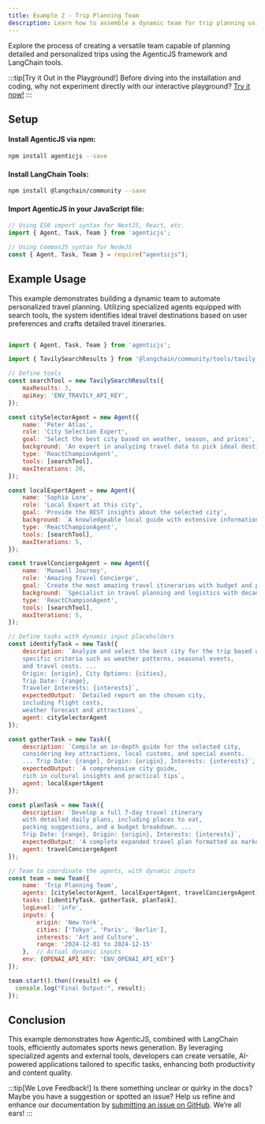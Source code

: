 ```yaml
---
title: Example 2 - Trip Planning Team
description: Learn how to assemble a dynamic team for trip planning using AgenticJS and LangChain tools.
---
```


Explore the process of creating a versatile team capable of planning detailed and personalized trips using the AgenticJS framework and LangChain tools.

:::tip[Try it Out in the Playground!]
Before diving into the installation and coding, why not experiment directly with our interactive playground? [Try it now!](https://www.agenticjs.com/share/IeeoriFq3uIXlLkBjXbl)
:::

## Setup

#### Install AgenticJS via npm:

```bash
npm install agenticjs --save
```

#### Install LangChain Tools:

```bash
npm install @langchain/community --save
```

#### Import AgenticJS in your JavaScript file:

```js
// Using ES6 import syntax for NextJS, React, etc.
import { Agent, Task, Team } from 'agenticjs';
```

```js
// Using CommonJS syntax for NodeJS
const { Agent, Task, Team } = require("agenticjs");
```

## Example Usage

This example demonstrates building a dynamic team to automate personalized travel planning. Utilizing specialized agents equipped with search tools, the system identifies ideal travel destinations based on user preferences and crafts detailed travel itineraries.

```js

import { Agent, Task, Team } from 'agenticjs';

import { TavilySearchResults } from '@langchain/community/tools/tavily_search';

// Define tools
const searchTool = new TavilySearchResults({
    maxResults: 3,
    apiKey: 'ENV_TRAVILY_API_KEY',
});

const citySelectorAgent = new Agent({
    name: 'Peter Atlas',
    role: 'City Selection Expert',
    goal: 'Select the best city based on weather, season, and prices',
    background: 'An expert in analyzing travel data to pick ideal destinations',
    type: 'ReactChampionAgent',
    tools: [searchTool],
    maxIterations: 20,
});

const localExpertAgent = new Agent({
    name: 'Sophia Lore',
    role: 'Local Expert at this city',
    goal: 'Provide the BEST insights about the selected city',
    background: `A knowledgeable local guide with extensive information about the city, it's attractions and customs`,
    type: 'ReactChampionAgent',
    tools: [searchTool],
    maxIterations: 5,   
});

const travelConciergeAgent = new Agent({
    name: 'Maxwell Journey',
    role: 'Amazing Travel Concierge',
    goal: `Create the most amazing travel itineraries with budget and packing suggestions for the city`,
    background: `Specialist in travel planning and logistics with decades of experience`,
    type: 'ReactChampionAgent',
    tools: [searchTool],
    maxIterations: 5,   
});

// Define tasks with dynamic input placeholders
const identifyTask = new Task({
    description: `Analyze and select the best city for the trip based on 
    specific criteria such as weather patterns, seasonal events,
    and travel costs. ... 
    Origin: {origin}, City Options: {cities}, 
    Trip Date: {range}, 
    Traveler Interests: {interests}`,
    expectedOutput: `Detailed report on the chosen city,
    including flight costs, 
    weather forecast and attractions`,
    agent: citySelectorAgent
});

const gatherTask = new Task({
    description: `Compile an in-depth guide for the selected city, 
    considering key attractions, local customs, and special events.
    ... Trip Date: {range}, Origin: {origin}, Interests: {interests}`,
    expectedOutput: `A comprehensive city guide,
    rich in cultural insights and practical tips`,
    agent: localExpertAgent
});

const planTask = new Task({
    description: `Develop a full 7-day travel itinerary 
    with detailed daily plans, including places to eat, 
    packing suggestions, and a budget breakdown. ... 
    Trip Date: {range}, Origin: {origin}, Interests: {interests}`,
    expectedOutput: 'A complete expanded travel plan formatted as markdown',
    agent: travelConciergeAgent
});

// Team to coordinate the agents, with dynamic inputs
const team = new Team({
    name: 'Trip Planning Team',
    agents: [citySelectorAgent, localExpertAgent, travelConciergeAgent],
    tasks: [identifyTask, gatherTask, planTask],
    logLevel: 'info',
    inputs: {
        origin: 'New York',
        cities: ['Tokyo', 'Paris', 'Berlin'],
        interests: 'Art and Culture',
        range: '2024-12-01 to 2024-12-15'
    },  // Actual dynamic inputs
    env: {OPENAI_API_KEY: 'ENV_OPENAI_API_KEY'}
});

team.start().then((result) => {
  console.log("Final Output:", result);
});
```

## Conclusion

This example demonstrates how AgenticJS, combined with LangChain tools, efficiently automates sports news generation. By leveraging specialized agents and external tools, developers can create versatile, AI-powered applications tailored to specific tasks, enhancing both productivity and content quality.

:::tip[We Love Feedback!]
Is there something unclear or quirky in the docs? Maybe you have a suggestion or spotted an issue? Help us refine and enhance our documentation by [submitting an issue on GitHub](https://github.com/AI-Champions/AgenticJS/issues). We’re all ears!
:::